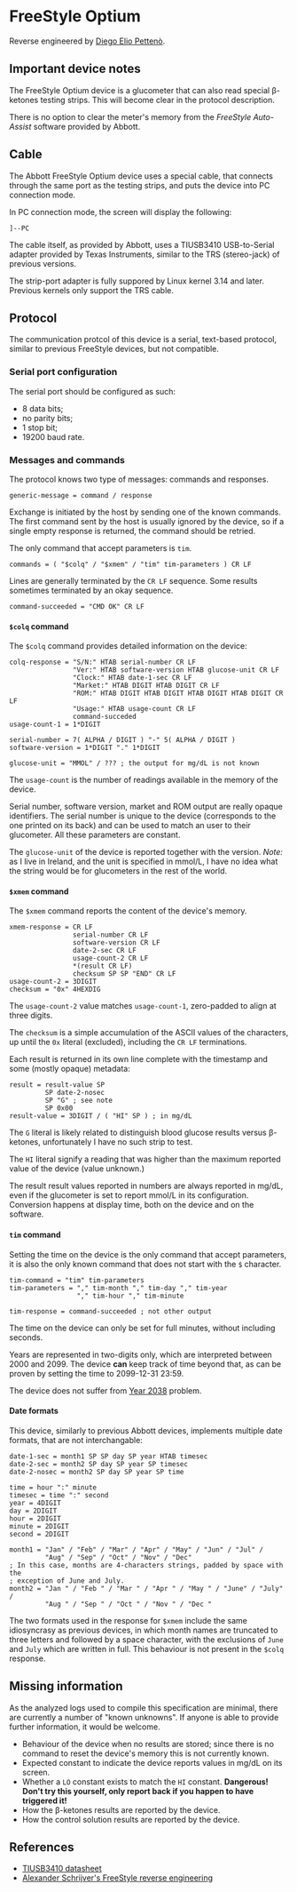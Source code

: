 # FreeStyle Optium

Reverse engineered by [Diego Elio Pettenò](mailto:flameeyes@flameeyes.eu).

## Important device notes

The FreeStyle Optium device is a glucometer that can also read special β-ketones
testing strips. This will become clear in the protocol description.

There is no option to clear the meter's memory from the *FreeStyle Auto-Assist*
software provided by Abbott.

## Cable

The Abbott FreeStyle Optium device uses a special cable, that connects
through the same port as the testing strips, and puts the device into
PC connection mode.

In PC connection mode, the screen will display the following:

    ]--PC

The cable itself, as provided by Abbott, uses a TIUSB3410 USB-to-Serial adapter
provided by Texas Instruments, similar to the TRS (stereo-jack) of previous
versions.

The strip-port adapter is fully suppored by Linux kernel 3.14 and
later. Previous kernels only support the TRS cable.

## Protocol

The communication protcol of this device is a serial, text-based protocol,
similar to previous FreeStyle devices, but not compatible.

### Serial port configuration

The serial port should be configured as such:

* 8 data bits;
* no parity bits;
* 1 stop bit;
* 19200 baud rate.

### Messages and commands

The protocol knows two type of messages: commands and responses.

    generic-message = command / response

Exchange is initiated by the host by sending one of the known commands. The
first command sent by the host is usually ignored by the device, so if a single
empty response is returned, the command should be retried.

The only command that accept parameters is `tim`.

    commands = ( "$colq" / "$xmem" / "tim" tim-parameters ) CR LF

Lines are generally terminated by the `CR LF` sequence. Some results sometimes
terminated by an okay sequence.

    command-succeeded = "CMD OK" CR LF

#### `$colq` command

The `$colq` command provides detailed information on the device:

    colq-response = "S/N:" HTAB serial-number CR LF
                    "Ver:" HTAB software-version HTAB glucose-unit CR LF
                    "Clock:" HTAB date-1-sec CR LF
                    "Market:" HTAB DIGIT HTAB DIGIT CR LF
                    "ROM:" HTAB DIGIT HTAB DIGIT HTAB DIGIT HTAB DIGIT CR LF
                    "Usage:" HTAB usage-count CR LF
                    command-succeded
    usage-count-1 = 1*DIGIT

    serial-number = 7( ALPHA / DIGIT ) "-" 5( ALPHA / DIGIT )
    software-version = 1*DIGIT "." 1*DIGIT

    glucose-unit = "MMOL" / ??? ; the output for mg/dL is not known

The `usage-count` is the number of readings available in the memory of the
device.

Serial number, software version, market and ROM output are really opaque
identifiers. The serial number is unique to the device (corresponds to the one
printed on its back) and can be used to match an user to their glucometer. All
these parameters are constant.

The `glucose-unit` of the device is reported together with the version. *Note:* as
I live in Ireland, and the unit is specified in mmol/L, I have no idea what the
string would be for glucometers in the rest of the world.

#### `$xmem` command

The `$xmem` command reports the content of the device's memory.

    xmem-response = CR LF
                    serial-number CR LF
                    software-version CR LF
                    date-2-sec CR LF
                    usage-count-2 CR LF
                    *(result CR LF)
                    checksum SP SP "END" CR LF
    usage-count-2 = 3DIGIT
    checksum = "0x" 4HEXDIG

The `usage-count-2` value matches `usage-count-1`, zero-padded to align at three
digits.

The `checksum` is a simple accumulation of the ASCII values of the characters,
up until the `0x` literal (excluded), including the `CR LF` terminations.

Each result is returned in its own line complete with the timestamp and some
(mostly opaque) metadata:

    result = result-value SP
             SP date-2-nosec
             SP "G" ; see note
             SP 0x00
    result-value = 3DIGIT / ( "HI" SP ) ; in mg/dL

The `G` literal is likely related to distinguish blood glucose results versus
β-ketones, unfortunately I have no such strip to test.

The `HI` literal signify a reading that was higher than the maximum reported
value of the device (value unknown.)

The result result values reported in numbers are always reported in mg/dL, even
if the glucometer is set to report mmol/L in its configuration. Conversion
happens at display time, both on the device and on the software.

#### `tim` command

Setting the time on the device is the only command that accept parameters, it is
also the only known command that does not start with the `$` character.

    tim-command = "tim" tim-parameters
    tim-parameters = "," tim-month "," tim-day "," tim-year
                     "," tim-hour "," tim-minute

    tim-response = command-succeeded ; not other output

The time on the device can only be set for full minutes, without including
seconds.

Years are represented in two-digits only, which are interpreted between 2000
and 2099. The device **can** keep track of time beyond that, as can be proven by
setting the time to 2099-12-31 23:59.

The device does not suffer from [Year 2038](https://en.wikipedia.org/wiki/Y2038)
problem.

#### Date formats

This device, similarly to previous Abbott devices, implements multiple date
formats, that are not interchangable:

    date-1-sec = month1 SP SP day SP year HTAB timesec
    date-2-sec = month2 SP day SP year SP timesec
    date-2-nosec = month2 SP day SP year SP time

    time = hour ":" minute
    timesec = time ":" second
    year = 4DIGIT
    day = 2DIGIT
    hour = 2DIGIT
    minute = 2DIGIT
    second = 2DIGIT

    month1 = "Jan" / "Feb" / "Mar" / "Apr" / "May" / "Jun" / "Jul" /
             "Aug" / "Sep" / "Oct" / "Nov" / "Dec"
    ; In this case, months are 4-characters strings, padded by space with the
    ; exception of June and July.
    month2 = "Jan " / "Feb " / "Mar " / "Apr " / "May " / "June" / "July" /
             "Aug " / "Sep " / "Oct " / "Nov " / "Dec "

The two formats used in the response for `$xmem` include the same idiosyncrasy
as previous devices, in which month names are truncated to three letters and
followed by a space character, with the exclusions of `June` and `July` which
are written in full. This behaviour is not present in the `$colq` response.

## Missing information

As the analyzed logs used to compile this specification are minimal, there are
currently a number of "known unknowns". If anyone is able to provide further
information, it would be welcome.

 * Behaviour of the device when no results are stored; since there is no command
   to reset the device's memory this is not currently known.
 * Expected constant to indicate the device reports values in mg/dL on its
   screen.
 * Whether a `LO` constant exists to match the `HI` constant. **Dangerous! Don't
   try this yourself, only report back if you happen to have triggered it!**
 * How the β-ketones results are reported by the device.
 * How the control solution results are reported by the device.

## References

* [TIUSB3410 datasheet](http://www.ti.com/lit/ds/symlink/tusb3410.pdf)
* [Alexander Schrijver's FreeStyle reverse engineering](http://www.flupzor.nl/protocol.html)
